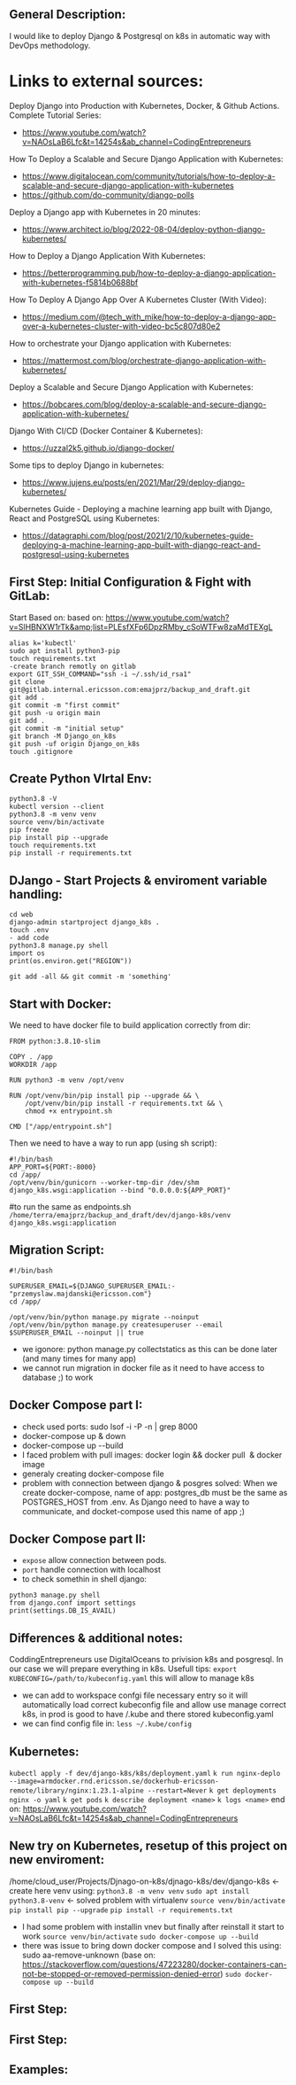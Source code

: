 ## General Description:

I would like to deploy Django & Postgresql on k8s in automatic way with DevOps methodology.

# Links to external sources:

Deploy Django into Production with Kubernetes, Docker, & Github Actions. Complete Tutorial Series:
- https://www.youtube.com/watch?v=NAOsLaB6Lfc&t=14254s&ab_channel=CodingEntrepreneurs

How To Deploy a Scalable and Secure Django Application with Kubernetes:
- https://www.digitalocean.com/community/tutorials/how-to-deploy-a-scalable-and-secure-django-application-with-kubernetes 
- https://github.com/do-community/django-polls

Deploy a Django app with Kubernetes in 20 minutes:
- https://www.architect.io/blog/2022-08-04/deploy-python-django-kubernetes/ 

How to Deploy a Django Application With Kubernetes:
- https://betterprogramming.pub/how-to-deploy-a-django-application-with-kubernetes-f5814b0688bf 

How To Deploy A Django App Over A Kubernetes Cluster (With Video):
- https://medium.com/@tech_with_mike/how-to-deploy-a-django-app-over-a-kubernetes-cluster-with-video-bc5c807d80e2

How to orchestrate your Django application with Kubernetes:
- https://mattermost.com/blog/orchestrate-django-application-with-kubernetes/

Deploy a Scalable and Secure Django Application with Kubernetes:
- https://bobcares.com/blog/deploy-a-scalable-and-secure-django-application-with-kubernetes/

Django With CI/CD (Docker Container & Kubernetes):
- https://uzzal2k5.github.io/django-docker/

Some tips to deploy Django in kubernetes:
- https://www.jujens.eu/posts/en/2021/Mar/29/deploy-django-kubernetes/

Kubernetes Guide - Deploying a machine learning app built with Django, React and PostgreSQL using Kubernetes:
- https://datagraphi.com/blog/post/2021/2/10/kubernetes-guide-deploying-a-machine-learning-app-built-with-django-react-and-postgresql-using-kubernetes



## First Step: Initial Configuration & Fight with GitLab:
Start Based on: based on: https://www.youtube.com/watch?v=SlHBNXW1rTk&amp;list=PLEsfXFp6DpzRMby_cSoWTFw8zaMdTEXgL

```
alias k='kubectl'
sudo apt install python3-pip
touch requirements.txt
-create branch remotly on gitlab
export GIT_SSH_COMMAND="ssh -i ~/.ssh/id_rsa1"
git clone git@gitlab.internal.ericsson.com:emajprz/backup_and_draft.git
git add .
git commit -m "first commit"
git push -u origin main
git add .
git commit -m "initial setup"
git branch -M Django_on_k8s
git push -uf origin Django_on_k8s
touch .gitignore
```

## Create Python VIrtal Env:

```
python3.8 -V
kubectl version --client
python3.8 -m venv venv
source venv/bin/activate
pip freeze
pip install pip --upgrade
touch requirements.txt
pip install -r requirements.txt 

```

## DJango - Start Projects & enviroment variable handling:

```
cd web
django-admin startproject django_k8s .
touch .env 
- add code
python3.8 manage.py shell
import os
print(os.environ.get("REGION"))
```

```git add -all && git commit -m 'something' ```

## Start with Docker:

We need to have docker file to build application correctly from dir:
```
FROM python:3.8.10-slim

COPY . /app
WORKDIR /app

RUN python3 -m venv /opt/venv

RUN /opt/venv/bin/pip install pip --upgrade && \
    /opt/venv/bin/pip install -r requirements.txt && \
    chmod +x entrypoint.sh

CMD ["/app/entrypoint.sh"]
```
Then we need to have a way to run app (using sh script):
```
#!/bin/bash
APP_PORT=${PORT:-8000}
cd /app/
/opt/venv/bin/gunicorn --worker-tmp-dir /dev/shm django_k8s.wsgi:application --bind "0.0.0.0:${APP_PORT}"
```

#to run the same as endpoints.sh
`/home/terra/emajprz/backup_and_draft/dev/django-k8s/venv django_k8s.wsgi:application`

## Migration Script:
```
#!/bin/bash

SUPERUSER_EMAIL=${DJANGO_SUPERUSER_EMAIL:-"przemyslaw.majdanski@ericsson.com"}
cd /app/

/opt/venv/bin/python manage.py migrate --noinput
/opt/venv/bin/python manage.py createsuperuser --email $SUPERUSER_EMAIL --noinput || true
```
- we igonore: python manage.py collectstatics as this can be done later (and many times for many app)
- we cannot run migration in docker file as it need to have access to database ;) to work

## Docker Compose part I:

- check used ports: sudo lsof -i -P -n | grep 8000
- docker-compose up & down
- docker-compose up --build
- I faced problem with pull images: docker login && docker pull <image> & docker image 
- generaly creating docker-compose file
- problem with connection between django & posgres solved: When we create docker-compose, name of app: postgres_db must be the same as POSTGRES_HOST from .env. As Django need to have a way to communicate, and docket-compose used this name of app ;) 

## Docker Compose part II:

- `expose` allow connection between pods.
- `port` handle connection with localhost
- to check somethin in shell django:
```
python3 manage.py shell
from django.conf import settings
print(settings.DB_IS_AVAIL)
```

## Differences & additional notes:

CoddingEntrepreneurs use DigitalOceans to privision k8s and posgresql. In our case we will prepare everything in k8s.
Usefull tips:
`export KUBECONFIG=/path/to/kubeconfig.yaml` this will allow to manage k8s
- we can add to workspace confgi file necessary entry so it will automatically load correct kubeconfig file and allow use manage correct k8s, in prod is good to have /.kube and there stored kubeconfig.yaml
- we can find config file in: `less ~/.kube/config`

## Kubernetes:

`kubectl apply -f dev/django-k8s/k8s/deployment.yaml`
`k run nginx-deplo --image=armdocker.rnd.ericsson.se/dockerhub-ericsson-remote/library/nginx:1.23.1-alpine --restart=Never`
`k get deployments nginx -o yaml`
`k get pods`
`k describe deployment <name>`
`k logs <name>`
end on: https://www.youtube.com/watch?v=NAOsLaB6Lfc&t=14254s&ab_channel=CodingEntrepreneurs

## New try on Kubernetes, resetup of this project on new enviroment:

/home/cloud_user/Projects/Djnago-on-k8s/djnago-k8s/dev/django-k8s <- create here venv using:
`python3.8 -m venv venv`
`sudo apt install python3.8-venv` <- solved problem with virtualenv
`source venv/bin/activate `
`pip install pip --upgrade`
`pip install -r requirements.txt`
- I had some problem with installin vnev but finally after reinstall it start to work
`source venv/bin/activate`
`sudo docker-compose up --build`
- there was issue to bring down docker compose and I solved this using: sudo aa-remove-unknown (base on: https://stackoverflow.com/questions/47223280/docker-containers-can-not-be-stopped-or-removed-permission-denied-error)
`sudo docker-compose up --build`











## First Step:


## First Step:

## Examples:

